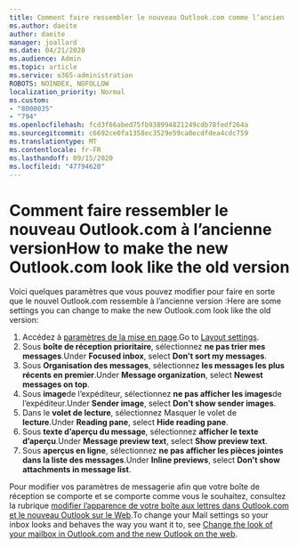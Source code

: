 ```yaml
---
title: Comment faire ressembler le nouveau Outlook.com comme l’ancien
ms.author: daeite
author: daeite
manager: joallard
ms.date: 04/21/2020
ms.audience: Admin
ms.topic: article
ms.service: o365-administration
ROBOTS: NOINDEX, NOFOLLOW
localization_priority: Normal
ms.custom:
- "8000035"
- "794"
ms.openlocfilehash: fcd3f66abed75fb938994821249cdb78fedf264a
ms.sourcegitcommit: c6692ce0fa1358ec3529e59ca0ecdfdea4cdc759
ms.translationtype: MT
ms.contentlocale: fr-FR
ms.lasthandoff: 09/15/2020
ms.locfileid: "47794620"
---
```

# <a name="how-to-make-the-new-outlookcom-look-like-the-old-version"></a><span data-ttu-id="5fce9-102">Comment faire ressembler le nouveau Outlook.com à l’ancienne version</span><span class="sxs-lookup"><span data-stu-id="5fce9-102">How to make the new Outlook.com look like the old version</span></span>

<span data-ttu-id="5fce9-103">Voici quelques paramètres que vous pouvez modifier pour faire en sorte que le nouvel Outlook.com ressemble à l’ancienne version :</span><span class="sxs-lookup"><span data-stu-id="5fce9-103">Here are some settings you can change to make the new Outlook.com look like the old version:</span></span>

1. <span data-ttu-id="5fce9-104">Accédez à [paramètres de la mise en page](https://outlook.live.com/mail/options/mail/layout).</span><span class="sxs-lookup"><span data-stu-id="5fce9-104">Go to [Layout settings](https://outlook.live.com/mail/options/mail/layout).</span></span>
1. <span data-ttu-id="5fce9-105">Sous **boîte de réception prioritaire**, sélectionnez **ne pas trier mes messages**.</span><span class="sxs-lookup"><span data-stu-id="5fce9-105">Under **Focused inbox**, select **Don't sort my messages**.</span></span>
1. <span data-ttu-id="5fce9-106">Sous **Organisation des messages**, sélectionnez **les messages les plus récents en premier**.</span><span class="sxs-lookup"><span data-stu-id="5fce9-106">Under **Message organization**, select **Newest messages on top**.</span></span>
1. <span data-ttu-id="5fce9-107">Sous **image**de l’expéditeur, sélectionnez **ne pas afficher les images**de l’expéditeur.</span><span class="sxs-lookup"><span data-stu-id="5fce9-107">Under **Sender image**, select **Don't show sender images**.</span></span>
1. <span data-ttu-id="5fce9-108">Dans le **volet de lecture**, sélectionnez Masquer le volet de **lecture**.</span><span class="sxs-lookup"><span data-stu-id="5fce9-108">Under **Reading pane**, select **Hide reading pane**.</span></span>
1. <span data-ttu-id="5fce9-109">Sous **texte d’aperçu du message**, sélectionnez **afficher le texte d’aperçu**.</span><span class="sxs-lookup"><span data-stu-id="5fce9-109">Under **Message preview text**, select **Show preview text**.</span></span>
1. <span data-ttu-id="5fce9-110">Sous **aperçus en ligne**, sélectionnez **ne pas afficher les pièces jointes dans la liste des messages**.</span><span class="sxs-lookup"><span data-stu-id="5fce9-110">Under **Inline previews**, select **Don't show attachments in message list**.</span></span>

<span data-ttu-id="5fce9-111">Pour modifier vos paramètres de messagerie afin que votre boîte de réception se comporte et se comporte comme vous le souhaitez, consultez la rubrique [modifier l’apparence de votre boîte aux lettres dans Outlook.com et le nouveau Outlook sur le Web](https://support.office.com/article/b41c2ecb-f23c-42b3-b7f8-659646d5e58c?wt.mc_id=Office_Outlook_com_Alchemy).</span><span class="sxs-lookup"><span data-stu-id="5fce9-111">To change your Mail settings so your inbox looks and behaves the way you want it to, see [Change the look of your mailbox in Outlook.com and the new Outlook on the web](https://support.office.com/article/b41c2ecb-f23c-42b3-b7f8-659646d5e58c?wt.mc_id=Office_Outlook_com_Alchemy).</span></span>